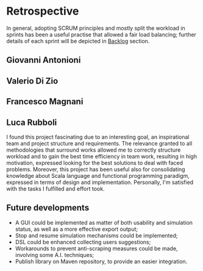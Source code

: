 # Retrospective

In general, adopting SCRUM principles and mostly split the workload in sprints has been a useful practise that allowed
a fair load balancing; further details of each sprint will be depicted in <a href="Backlog.md">Backlog</a> section.

## Giovanni Antonioni

## Valerio Di Zio

## Francesco Magnani

## Luca Rubboli

I found this project fascinating due to an interesting goal, an inspirational team and project structure and requirements.
The relevance granted to all methodologies that surround works allowed me to correctly structure workload and to gain
the best time efficiency in team work, resulting in high motivation, expressed looking for the best solutions to deal
with faced problems.
Moreover, this project has been useful also for consolidating knowledge about Scala language and functional programming
paradigm, expressed in terms of design and implementation.
Personally, I'm satisfied with the tasks I fulfilled and effort took.  

## Future developments

- A GUI could be implemented as matter of both usability and simulation status, as well as a more effective export output;
- Stop and resume simulation mechanisms could be implemented;
- DSL could be enhanced collecting users suggestions;
- Workarounds to prevent anti-scraping measures could be made, involving some A.I. techniques;
- Publish library on Maven repository, to provide an easier integration.

